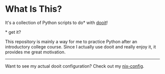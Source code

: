 # What Is This?

It's a collection of Python scripts to do* with [dooit](https://github.com/dooit-org/dooit)!

\* get it?

This repository is mainly a way for me to practice Python after an introductory college course.
Since I actually use dooit and really enjoy it, it provides me great motivation.

***

Want to see my actual dooit configuration? Check out my [nix-config](https://github.com/mimvoid/nix-config).
